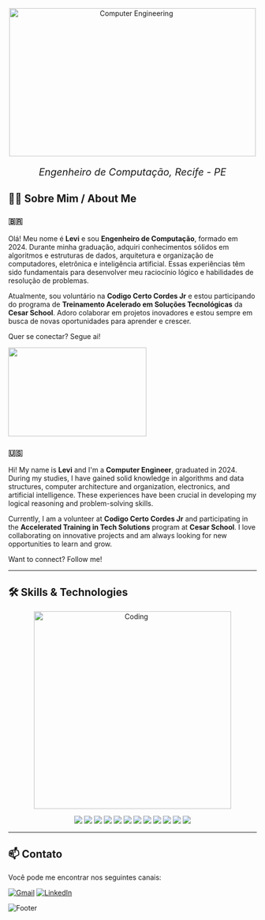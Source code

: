 <div align="center">
  <img src="https://i.pinimg.com/originals/f5/8f/e8/f58fe8e19a7e25ddf0c459a3599261d6.gif" alt="Computer Engineering" height="300" width="500"/>
  <p style="font-style: italic; font-size: 20px;">Engenheiro de Computação, Recife - PE </p>
</div>

## 👨‍💻 Sobre Mim / About Me

### 🇧🇷 

Olá! Meu nome é **Levi** e sou **Engenheiro de Computação**, formado em 2024. Durante minha graduação, adquiri conhecimentos sólidos em algoritmos e estruturas de dados, arquitetura e organização de computadores, eletrônica e inteligência artificial. Essas experiências têm sido fundamentais para desenvolver meu raciocínio lógico e habilidades de resolução de problemas.

Atualmente, sou voluntário na **Codigo Certo Cordes Jr** e estou participando do programa de **Treinamento Acelerado em Soluções Tecnológicas** da **Cesar School**. Adoro colaborar em projetos inovadores e estou sempre em busca de novas oportunidades para aprender e crescer.

Quer se conectar? Segue ai!
<div aling="center">
  
<img src="https://steamuserimages-a.akamaihd.net/ugc/848222085757834241/517471EB664183C0656F17A598A8F05CAED536A3/?imw=400&imh=300&ima=fit&impolicy=Letterbox&imcolor=%23000000&letterbox=false" height="180" width="280"/>

</div>

### 🇺🇸 

Hi! My name is **Levi** and I'm a **Computer Engineer**, graduated in 2024. During my studies, I have gained solid knowledge in algorithms and data structures, computer architecture and organization, electronics, and artificial intelligence. These experiences have been crucial in developing my logical reasoning and problem-solving skills.

Currently, I am a volunteer at **Codigo Certo Cordes Jr** and participating in the **Accelerated Training in Tech Solutions** program at **Cesar School**. I love collaborating on innovative projects and am always looking for new opportunities to learn and grow.

Want to connect? Follow me!

---

## 🛠️ Skills & Technologies

<div align="center">
  <img src="https://media.giphy.com/media/ZVik7pBtu9dNS/giphy.gif" alt="Coding" width="400"/>
</div>

<p align="center">
  <img src="https://img.shields.io/badge/-C-A8B9CC?style=flat-square&logo=c&logoColor=white"/>
  <img src="https://img.shields.io/badge/-C++-00599C?style=flat-square&logo=cplusplus&logoColor=white"/>
  <img src="https://img.shields.io/badge/-Python-3776AB?style=flat-square&logo=python&logoColor=white"/>
  <img src="https://img.shields.io/badge/-HTML-E34F26?style=flat-square&logo=html5&logoColor=white"/>
  <img src="https://img.shields.io/badge/-CSS-1572B6?style=flat-square&logo=css3&logoColor=white"/>
  <img src="https://img.shields.io/badge/-JavaScript-F7DF1E?style=flat-square&logo=javascript&logoColor=white"/>
  <img src="https://img.shields.io/badge/-React-61DAFB?style=flat-square&logo=react&logoColor=white"/>
  <img src="https://img.shields.io/badge/-Figma-F24E1E?style=flat-square&logo=figma&logoColor=white"/>
  <img src="https://img.shields.io/badge/-VSCode-007ACC?style=flat-square&logo=visualstudiocode&logoColor=white"/>
  <img src="https://img.shields.io/badge/-Git-F05032?style=flat-square&logo=git&logoColor=white"/>
  <img src="https://img.shields.io/badge/-GitHub-181717?style=flat-square&logo=github&logoColor=white"/>
  <img src="https://img.shields.io/badge/-Windows-0078D6?style=flat-square&logo=windows&logoColor=white"/>
</p>

---

## 📫 Contato

Você pode me encontrar nos seguintes canais:

[![Gmail](https://img.shields.io/badge/-Gmail-%23333?style=for-the-badge&logo=gmail&logoColor=white)](mailto:contatocarlos.levi2001@gmail.com)
[![LinkedIn](https://img.shields.io/badge/-LinkedIn-%230077B5?style=for-the-badge&logo=linkedin&logoColor=white)](https://www.linkedin.com/in/carlos-levi-099761202)

![Footer](https://capsule-render.vercel.app/api?type=waving&color=gradient&height=120&section=footer&width=100%)
